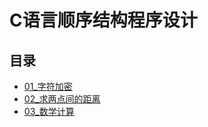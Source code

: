 # C语言顺序结构程序设计

## 目录

- [01_字符加密](.\01_字符加密.c)
- [02_求两点间的距离](.\02_求两点间的距离.c)
- [03_数学计算](.\03_数学计算.c)
